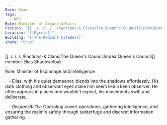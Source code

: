 ```yaml
---
Race: Drow
tags:
  - NPC
Role: Minister of Arcane Affairs
Faction: "[[../../../../Factions-& Clans/The Queen's Council/index|Queen's Council]]"
Location: "[[Pyrris]]"
Building: "[[The Radiant Citadel]]"
share: "true"
---
```


[[../../../../Factions-& Clans/The Queen's Council/index|Queen's Council]] member Elias Shadowcloak

Role: Minister of Espionage and Intelligence

   - Elias, with his quiet demeanor, blends into the shadows effortlessly. His dark clothing and observant eyes make him seem like a keen observer. He often appears in places one wouldn't expect, his movements swift and deliberate.

   - *Responsibility:* Operating covert operations, gathering intelligence, and ensuring the realm's safety through subterfuge and discreet information gathering.